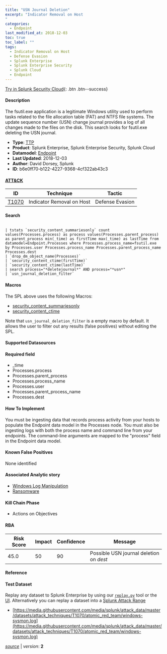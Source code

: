 ```yaml
---
title: "USN Journal Deletion"
excerpt: "Indicator Removal on Host
"
categories:
  - Endpoint
last_modified_at: 2018-12-03
toc: true
toc_label: ""
tags:
  - Indicator Removal on Host
  - Defense Evasion
  - Splunk Enterprise
  - Splunk Enterprise Security
  - Splunk Cloud
  - Endpoint
---
```




[Try in Splunk Security Cloud](https://www.splunk.com/en_us/cyber-security.html){: .btn .btn--success}

#### Description

The fsutil.exe application is a legitimate Windows utility used to perform tasks related to the file allocation table (FAT) and NTFS file systems. The update sequence number (USN) change journal provides a log of all changes made to the files on the disk. This search looks for fsutil.exe deleting the USN journal.

- **Type**: [TTP](https://github.com/splunk/security_content/wiki/object-Analytic-Types)
- **Product**: Splunk Enterprise, Splunk Enterprise Security, Splunk Cloud
- **Datamodel**: [Endpoint](https://docs.splunk.com/Documentation/CIM/latest/User/Endpoint)
- **Last Updated**: 2018-12-03
- **Author**: David Dorsey, Splunk
- **ID**: b6e0ff70-b122-4227-9368-4cf322ab43c3


#### [ATT&CK](https://attack.mitre.org/)

| ID             | Technique        |  Tactic             |
| -------------- | ---------------- |-------------------- |
| [T1070](https://attack.mitre.org/techniques/T1070/) | Indicator Removal on Host | Defense Evasion |

#### Search

```

| tstats `security_content_summariesonly` count values(Processes.process) as process values(Processes.parent_process) as parent_process min(_time) as firstTime max(_time) as lastTime from datamodel=Endpoint.Processes where Processes.process_name=fsutil.exe by Processes.user Processes.process_name Processes.parent_process_name Processes.dest  
| `drop_dm_object_name(Processes)` 
| `security_content_ctime(firstTime)`
| `security_content_ctime(lastTime)` 
| search process="*deletejournal*" AND process="*usn*" 
| `usn_journal_deletion_filter`
```

#### Macros
The SPL above uses the following Macros:
* [security_content_summariesonly](https://github.com/splunk/security_content/blob/develop/macros/security_content_summariesonly.yml)
* [security_content_ctime](https://github.com/splunk/security_content/blob/develop/macros/security_content_ctime.yml)

Note that `usn_journal_deletion_filter` is a empty macro by default. It allows the user to filter out any results (false positives) without editing the SPL.

#### Supported Datasources


#### Required field
* _time
* Processes.process
* Processes.parent_process
* Processes.process_name
* Processes.user
* Processes.parent_process_name
* Processes.dest


#### How To Implement
You must be ingesting data that records process activity from your hosts to populate the Endpoint data model in the Processes node. You must also be ingesting logs with both the process name and command line from your endpoints. The command-line arguments are mapped to the "process" field in the Endpoint data model.

#### Known False Positives
None identified

#### Associated Analytic story
* [Windows Log Manipulation](/stories/windows_log_manipulation)
* [Ransomware](/stories/ransomware)


#### Kill Chain Phase
* Actions on Objectives



#### RBA

| Risk Score  | Impact      | Confidence   | Message      |
| ----------- | ----------- |--------------|--------------|
| 45.0 | 50 | 90 | Possible USN journal deletion on $dest$ |




#### Reference


#### Test Dataset
Replay any dataset to Splunk Enterprise by using our [`replay.py`](https://github.com/splunk/attack_data#using-replaypy) tool or the [UI](https://github.com/splunk/attack_data#using-ui).
Alternatively you can replay a dataset into a [Splunk Attack Range](https://github.com/splunk/attack_range#replay-dumps-into-attack-range-splunk-server)


* [https://media.githubusercontent.com/media/splunk/attack_data/master/datasets/attack_techniques/T1070/atomic_red_team/windows-sysmon.log](https://media.githubusercontent.com/media/splunk/attack_data/master/datasets/attack_techniques/T1070/atomic_red_team/windows-sysmon.log)



[*source*](https://github.com/splunk/security_content/tree/develop/detections/endpoint/usn_journal_deletion.yml) \| *version*: **2**